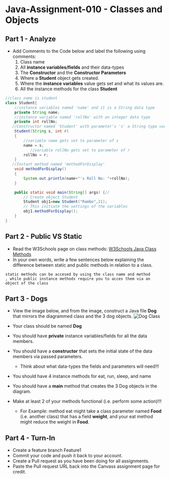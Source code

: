# Java-Assignment-010 - Classes and Objects

## Part 1 - Analyze
* Add Comments to the Code below and label the following using comments:
  1. Class name
  2. All **instance variables/fields** and their data-types
  3. The **Constructor** and the **Constructor Parameters**
  4. Where a **Student** object gets created.
  5. Where the **instance variables** value gets set and what its values are.
  6. All the instance methods for the class **Student**

```java
//class name is student
class Student{
    //instance variables named 'name' and it is a String data type
    private String name;
    //instance variable named 'rollNo' with an integer data type
    private int rollNo;
   //Constructor named 'Student' with parameter's 's' a String type variable and 'r' an integer
    Student(String s, int r)
    {
        //variable name gets set to parameter of s
   	    name = s;
           //variable rollNo gets set to parameter of r
   	    rollNo = r;
    }
   //Instant method named 'methodForDisplay'
    void methodForDisplay()
    {
        System.out.println(name+"'s Roll No: "+rollNo);
    }

    public static void main(String[] args) {//
        // Create object Student
        Student obj1=new Student("Rambo",21);
        // This initiate the settings of the variables
        obj1.methodForDisplay();
    }
}
```

## Part 2 - Public VS Static

* Read the W3Schools page on class methods: [W3Schools Java Class Methods](https://www.w3schools.com/java/java_class_methods.asp)
* In your own words, write a few sentences below explaining the difference between static and public methods in relation to a class.
```
static methods can be accesed by using the class name and method
, while public instance methods require you to acces them via an object of the class
```
## Part 3 - Dogs

* View the image below, and from the image, construct a Java file **Dog** that mirrors the diagrammed class and the 3 dog objects.
![Dog Class](images/ClassVSObject.png)

* Your class should be named **Dog**
* You should have **private** instance variables/fields for all the data members.
* You should have a **constructor** that sets the initial state of the data members via passed parameters.
    * Think about what data-types the fields and parameters will need!!!
* You should have 4 instance methods for eat, run, sleep, and name
* You should have a **main** method that creates the 3 Dog objects in the diagram.
* Make at least 2 of your methods functional (i.e. perform some action)!!!
    * For Example: method eat might take a class parameter named **Food** (i.e. another class) that has a field **weight**, and your eat method might reduce the weight in **Food**.

## Part 4 - Turn-In

* Create a feature branch Feature1
* Commit your code and push it back to your account.
* Create a Pull request as you have been doing for all assignments.
* Paste the Pull request URL back into the Canvass assignment page for credit.
